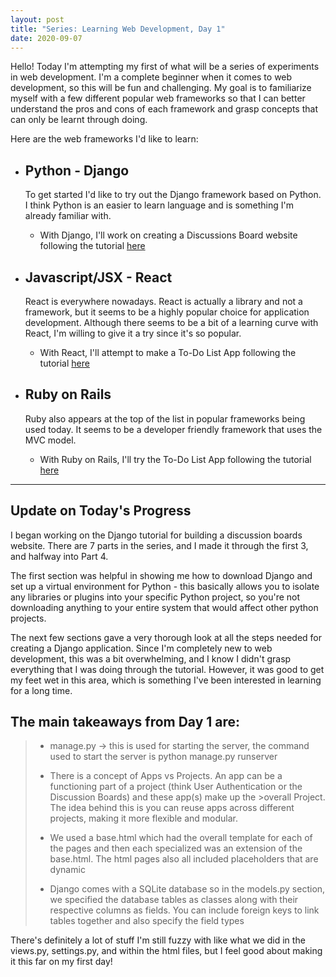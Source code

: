 ```yaml
---
layout: post
title: "Series: Learning Web Development, Day 1"
date: 2020-09-07
---
```


<p>
Hello! Today I'm attempting my first of what will be a series of experiments in web development. 
I'm a complete beginner when it comes to web development, so this will be fun and challenging. 
My goal is to familiarize myself with a few different popular web frameworks so that I can better understand the pros and cons of each framework and grasp concepts that can only be learnt through doing. 
</p>
<p>
Here are the web frameworks I'd like to learn: 
</p>
<ul>
 <li><h2>Python - Django</h2>
     <p>To get started I'd like to try out the Django framework based on Python. I think Python is an easier to learn language and is something I'm already familiar with.</p>
     <ul>
          <li><p>With Django, I'll work on creating a Discussions Board website following the tutorial <a href="https://simpleisbetterthancomplex.com/series/beginners-guide/1.11/">here</a></p>
          </li>
     </ul>
</li>
<li><h2>Javascript/JSX - React</h2>
    <p>React is everywhere nowadays. React is actually a library and not a framework, but it seems to be a highly popular choice for application development.  
    Although there seems to be a bit of a learning curve with React, I'm willing to give it a try since it's so popular.</p>
    <ul>
         <li><p> With React, I'll attempt to make a To-Do List App following the tutorial <a href="https://www.kirupa.com/react/simple_todo_app_react.htm">here</a></p></li>
    </ul>
</li>
<li><h2>Ruby on Rails</h2>
    <p>Ruby also appears at the top of the list in popular frameworks being used today. It seems to be a developer friendly framework that uses the MVC model.</p>
    <ul>
         <li><p> With Ruby on Rails, I'll try the To-Do List App following the tutorial <a href="https://medium.com/@deallen7/how-to-build-a-todo-app-in-rails-e6571fcccac3"> here</a></p></li>
     </ul>
</li>
</ul> 
<hr />
<h2>Update on Today's Progress</h2>
<p>
I began working on the Django tutorial for building a discussion boards website. There are 7 parts in the series, and I made it through the first 3, and halfway into Part 4. 
</p>
<p>
The first section was helpful in showing me how to download Django and set up a virtual environment for Python - this basically allows you to isolate any libraries or    plugins into your specific Python project, so you're not downloading anything to your entire system that would affect other python projects.
</p>
<p>
The next few sections gave a very thorough look at all the steps needed for creating a Django application. Since I'm completely new to web development, this was a bit overwhelming, and I know I didn't grasp everything that I was doing through the tutorial. However, it was good to get my feet wet in this area, which is something I've been interested in learning for a long time.
</p>

<h2>The main takeaways from Day 1 are:</h2>
<blockquote>
     <ul>
          <li><p> manage.py -> this is used for starting the server, the command used to start the server is python manage.py runserver </p></li>
          <li><p> There is a concept of Apps vs Projects. An app can be a functioning part of a project (think User Authentication or the Discussion Boards) and these app(s) make up the >overall Project. The idea behind this is you can reuse apps across different projects, making it more flexible and modular.</p></li>
          <li><p> We used a base.html which had the overall template for each of the pages and then each specialized was an extension of the base.html. The html pages also all included placeholders that are dynamic</p></li>
          <li><p> Django comes with a SQLite database so in the models.py section, we specified the database tables as classes along with their respective columns as fields. You can include foreign keys to link tables together and also specify the field types</p></li>
     </ul>
</blockquote>

<p>
There's definitely a lot of stuff I'm still fuzzy with like what we did in the views.py, settings.py, and within the html files, but I feel good about making it this far on my first day!
</p>

     
 
    
     
     
   

